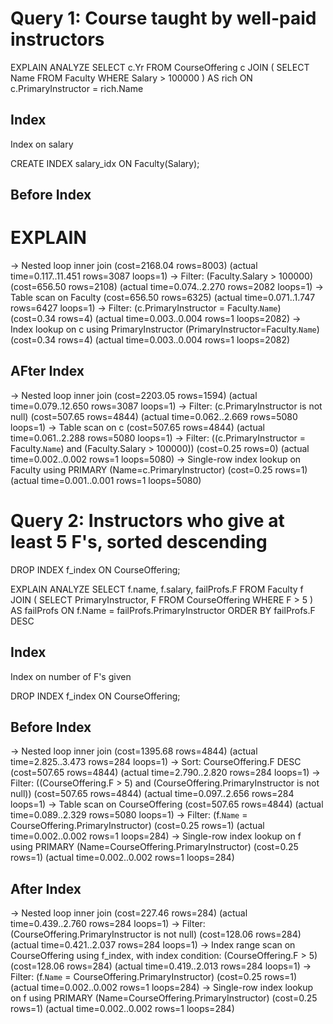 # Query 1: Course taught by well-paid instructors

EXPLAIN ANALYZE
SELECT c.Yr
FROM CourseOffering c
JOIN (
	SELECT Name
	FROM Faculty
	WHERE Salary > 100000
    ) AS rich ON c.PrimaryInstructor = rich.Name

## Index
Index on salary

CREATE INDEX salary_idx ON Faculty(Salary);

## Before Index
# EXPLAIN
-> Nested loop inner join  (cost=2168.04 rows=8003) (actual time=0.117..11.451 rows=3087 loops=1)
    -> Filter: (Faculty.Salary > 100000)  (cost=656.50 rows=2108) (actual time=0.074..2.270 rows=2082 loops=1)
        -> Table scan on Faculty  (cost=656.50 rows=6325) (actual time=0.071..1.747 rows=6427 loops=1)
    -> Filter: (c.PrimaryInstructor = Faculty.`Name`)  (cost=0.34 rows=4) (actual time=0.003..0.004 rows=1 loops=2082)
        -> Index lookup on c using PrimaryInstructor (PrimaryInstructor=Faculty.`Name`)  (cost=0.34 rows=4) (actual time=0.003..0.004 rows=1 loops=2082)


## AFter Index
-> Nested loop inner join  (cost=2203.05 rows=1594) (actual time=0.079..12.650 rows=3087 loops=1)
    -> Filter: (c.PrimaryInstructor is not null)  (cost=507.65 rows=4844) (actual time=0.062..2.669 rows=5080 loops=1)
        -> Table scan on c  (cost=507.65 rows=4844) (actual time=0.061..2.288 rows=5080 loops=1)
    -> Filter: ((c.PrimaryInstructor = Faculty.`Name`) and (Faculty.Salary > 100000))  (cost=0.25 rows=0) (actual time=0.002..0.002 rows=1 loops=5080)
        -> Single-row index lookup on Faculty using PRIMARY (Name=c.PrimaryInstructor)  (cost=0.25 rows=1) (actual time=0.001..0.001 rows=1 loops=5080)




# Query 2: Instructors who give at least 5 F's, sorted descending

DROP INDEX f_index ON CourseOffering;

EXPLAIN ANALYZE
SELECT f.name, f.salary, failProfs.F
FROM Faculty f
JOIN (
	SELECT PrimaryInstructor, F
	FROM CourseOffering
	WHERE F > 5
    ) AS failProfs ON f.Name = failProfs.PrimaryInstructor
ORDER BY failProfs.F DESC

## Index
Index on number of F's given

DROP INDEX f_index ON CourseOffering;

## Before Index
-> Nested loop inner join  (cost=1395.68 rows=4844) (actual time=2.825..3.473 rows=284 loops=1)
    -> Sort: CourseOffering.F DESC  (cost=507.65 rows=4844) (actual time=2.790..2.820 rows=284 loops=1)
        -> Filter: ((CourseOffering.F > 5) and (CourseOffering.PrimaryInstructor is not null))  (cost=507.65 rows=4844) (actual time=0.097..2.656 rows=284 loops=1)
            -> Table scan on CourseOffering  (cost=507.65 rows=4844) (actual time=0.089..2.329 rows=5080 loops=1)
    -> Filter: (f.`Name` = CourseOffering.PrimaryInstructor)  (cost=0.25 rows=1) (actual time=0.002..0.002 rows=1 loops=284)
        -> Single-row index lookup on f using PRIMARY (Name=CourseOffering.PrimaryInstructor)  (cost=0.25 rows=1) (actual time=0.002..0.002 rows=1 loops=284)


## After Index
-> Nested loop inner join  (cost=227.46 rows=284) (actual time=0.439..2.760 rows=284 loops=1)
    -> Filter: (CourseOffering.PrimaryInstructor is not null)  (cost=128.06 rows=284) (actual time=0.421..2.037 rows=284 loops=1)
        -> Index range scan on CourseOffering using f_index, with index condition: (CourseOffering.F > 5)  (cost=128.06 rows=284) (actual time=0.419..2.013 rows=284 loops=1)
    -> Filter: (f.`Name` = CourseOffering.PrimaryInstructor)  (cost=0.25 rows=1) (actual time=0.002..0.002 rows=1 loops=284)
        -> Single-row index lookup on f using PRIMARY (Name=CourseOffering.PrimaryInstructor)  (cost=0.25 rows=1) (actual time=0.002..0.002 rows=1 loops=284)

